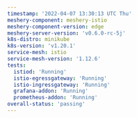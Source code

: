 ```yaml
---
timestamp: '2022-04-07 13:30:13 UTC Thu'
meshery-component: meshery-istio
meshery-component-version: edge
meshery-server-version: 'v0.6.0-rc-5j'
k8s-distro: minikube
k8s-version: 'v1.20.1'
service-mesh: istio
service-mesh-version: '1.12.6'
tests:
  istiod: 'Running'
  istio-egressgateway: 'Running'
  istio-ingressgateway: 'Running'
  grafana-addon: 'Running'
  prometheus-addon: 'Running'
overall-status: 'passing'
---
```

